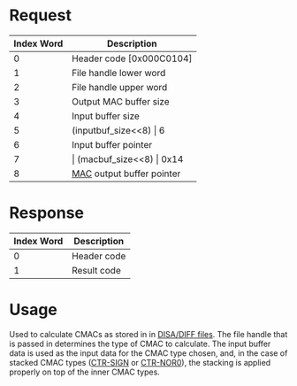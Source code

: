 # Request

| Index Word | Description                                                  |
|------------|--------------------------------------------------------------|
| 0          | Header code \[0x000C0104\]                                   |
| 1          | File handle lower word                                       |
| 2          | File handle upper word                                       |
| 3          | Output MAC buffer size                                       |
| 4          | Input buffer size                                            |
| 5          | (inputbuf_size\<\<8) \| 6                                    |
| 6          | Input buffer pointer                                         |
| 7          | \| (macbuf_size\<\<8) \| 0x14                                |
| 8          | [MAC](Savegames#MAC_header "wikilink") output buffer pointer |

# Response

| Index Word | Description |
|------------|-------------|
| 0          | Header code |
| 1          | Result code |

# Usage

Used to calculate CMACs as stored in in [DISA/DIFF
files](DISA_and_DIFF#AES_CMAC "wikilink"). The file handle that is
passed in determines the type of CMAC to calculate. The input buffer
data is used as the input data for the CMAC type chosen, and, in the
case of stacked CMAC types
([CTR-SIGN](DISA_and_DIFF#CTR-SIGN "wikilink") or
[CTR-NOR0](DISA_and_DIFF#CTR-NOR0 "wikilink")), the stacking is applied
properly on top of the inner CMAC types.
